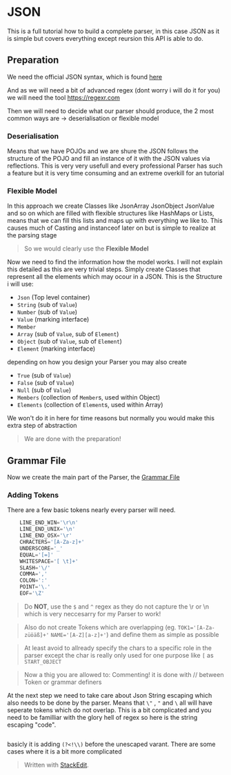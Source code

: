 # JSON

This is a full tutorial how to build a complete parser, in this case JSON as it is simple but covers
everything except reursion this API is able to do.

## Preparation

We need the official JSON syntax, which is found [here](http://json.org)

And as we will need a bit of advanced regex (dont worry i will do it for you) we will need the
tool https://regexr.com

Then we will need to decide what our parser should produce, the 2 most common ways are ->
deserialisation or flexible model

### Deserialisation

Means that we have POJOs and we are shure the JSON follows the structure of the POJO and fill an
instance of it with the JSON values via reflections. This is very very usefull and every
professional Parser has such a feature but it is very time consuming and an extreme overkill for an
tutorial

### Flexible Model

In this approach we create Classes like JsonArray JsonObject JsonValue and so on which are filled
with flexible structures like HashMaps or Lists, means that we can fill this lists and maps up with
everything we like to. This causes much of Casting and instanceof later on but is simple to realize
at the parsing stage
> So we would clearly use the **Flexible Model**

Now we need to find the information how the model works. I will not explain this detailed as this
are very trivial steps. Simply create Classes that represent all the elements which may ocour in a
JSON. This is the Structure i will use:

- `Json` (Top level container)
- `String` (sub of `Value`)
- `Number` (sub of `Value`)
- `Value`  (marking interface)
- `Member`
- `Array` (sub of `Value`, sub of `Element`)
- `Object` (sub of `Value`, sub of `Element`)
- `Element` (marking interface)

depending on how you design your Parser you may also create

- `True` (sub of `Value`)
- `False` (sub of `Value`)
- `Null` (sub of `Value`)
- `Members` (collection of `Member`s, used within Object)
- `Elements` (collection of `Element`s, used within Array)

We won't do it in here for time reasons but normally you would make this extra step of abstraction
> We are done with the preparation!

## Grammar File

Now we create the main part of the Parser,
the [Grammar File](https://github.com/nbrugger-tgm/JainParse/blob/master/GrammarFiles.md)

### Adding Tokens

There are a few basic tokens nearly every parser will need.

```js
    LINE_END_WIN='\r\n'
	LINE_END_UNIX='\n'
	LINE_END_OSX='\r'
	CHRACTERS='[A-Za-z]+'
	UNDERSCORE='_'
	EQUAL='[=]'
	WHITESPACE='[ \t]+'
	SLASH='\/'
	COMMA=','
	COLON=':'
	POINT='\.'
	EOF='\Z'
```

> Do **NOT**, use the `$` and `^` regex as they do not capture the \r or \n which is very neccesarry for my Parser to work!

> Also do not create Tokens which are overlapping (eg. `TOK1='[A-Za-züöäß]+'` `NAME='[A-Z][a-z]+'`) and define them as simple as possible

> At least avoid to allready specify the chars to a specific role in the parser except the char is really only used for one purpose like `[` as `START_OBJECT`

> Now a thig you are allowed to: Commenting! it is done with // between Token or grammar definers

At the next step we need to take care about Json String escaping which also needs to be done by the
parser. Means that `\"` , `"` and ```\``` all will have seperate tokens which do not overlap. This
is a bit complicated and you need to be familliar with the glory hell of regex so here is the string
escaping "code".

```js

```

basicly it is adding `(?<!\\)` before the unescaped varant. There are some cases where it is a bit
more complicated
> Written with [StackEdit](https://stackedit.io/).
<!--stackedit_data:
eyJoaXN0b3J5IjpbLTgwNTgxMjcwMywxNjk4MDE2MzM4XX0=
-->